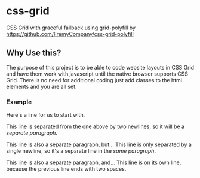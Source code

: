 # css-grid
CSS Grid with graceful fallback using grid-polyfill by https://github.com/FremyCompany/css-grid-polyfill

<h2>Why Use this?</h2>
The purpose of this project is to be able to code website layouts in CSS Grid and have them work with javascript until the native browser supports CSS Grid. There is no need for additional coding just add classes to the html elements and you are all set.
<h3>Example</h3>
Here's a line for us to start with.

This line is separated from the one above by two newlines, so it will be a *separate paragraph*.

This line is also a separate paragraph, but...
This line is only separated by a single newline, so it's a separate line in the *same paragraph*.

This line is also a separate paragraph, and...
This line is on its own line, because the previous line ends with two
spaces.
